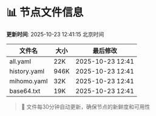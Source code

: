 # 📊 节点文件信息

**更新时间**: 2025-10-23 12:41:15 北京时间

| 文件名 | 大小 | 最后修改 |
|--------|------|----------|
| all.yaml | 22K | 2025-10-23 12:41 |
| history.yaml | 946K | 2025-10-23 12:41 |
| mihomo.yaml | 32K | 2025-10-23 12:41 |
| base64.txt | 19K | 2025-10-23 12:41 |

> 🔄 文件每30分钟自动更新，确保节点的新鲜度和可用性
